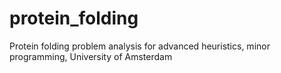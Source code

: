 # protein_folding
Protein folding problem analysis for advanced heuristics, minor programming, University of Amsterdam
